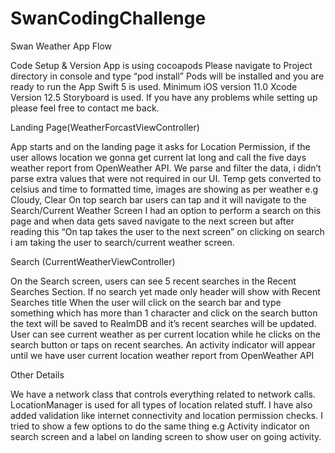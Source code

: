# SwanCodingChallenge

Swan Weather App Flow

Code Setup & Version
App is using cocoapods
Please navigate to Project directory in console and type “pod install”
Pods will be installed and you are ready to run the App
Swift 5 is used.
Minimum iOS version 11.0
Xcode Version 12.5
Storyboard is used.
If you have any problems while setting up please feel free to contact me back.

Landing Page(WeatherForcastViewController)

App starts and on the landing page it asks for Location Permission, if the user allows location we gonna get current lat long and call the five days weather report from OpenWeather API.
We parse and filter the data, i didn’t parse extra values that were not required in our UI.
Temp gets converted to celsius and time to formatted time, images are showing as per weather e.g Cloudy, Clear
On top search bar users can tap and it will navigate to the Search/Current Weather Screen
I had an option to perform a search on this page and when data gets saved navigate to the next screen but after reading this “On tap takes the user to the next screen” on clicking on search i am taking the user to search/current weather screen.

Search (CurrentWeatherViewController)

On the Search screen, users can see 5 recent searches in the Recent Searches Section.
If no search yet made only header will show with Recent Searches title
When the user will click on the search bar and type something which has more than 1 character and click on the search button the text will be saved to RealmDB and it’s recent searches will be updated.
 User can see current weather as per current location while he clicks on the search button or taps on recent searches.
An activity indicator will appear until we have user current location weather report from OpenWeather API

Other Details

We have a network class that controls everything related to network calls.
LocationManager is used for all types of location related stuff.
I have also added validation like internet connectivity and location permission checks.
I tried to show a few options to do the same thing e.g Activity indicator on search screen and a label on landing screen to show user on going activity.





